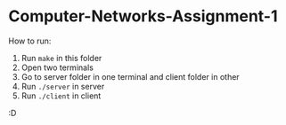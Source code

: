 # Computer-Networks-Assignment-1

How to run:

1. Run ```make``` in this folder
3. Open two terminals
4. Go to server folder in one terminal and client folder in other
5. Run ```./server``` in server
6. Run ```./client``` in client

:D
